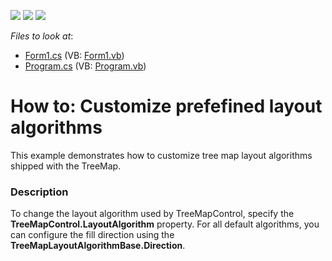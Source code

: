 <!-- default badges list -->
![](https://img.shields.io/endpoint?url=https://codecentral.devexpress.com/api/v1/VersionRange/128576374/16.1.4%2B)
[![](https://img.shields.io/badge/Open_in_DevExpress_Support_Center-FF7200?style=flat-square&logo=DevExpress&logoColor=white)](https://supportcenter.devexpress.com/ticket/details/T361431)
[![](https://img.shields.io/badge/📖_How_to_use_DevExpress_Examples-e9f6fc?style=flat-square)](https://docs.devexpress.com/GeneralInformation/403183)
<!-- default badges end -->
<!-- default file list -->
*Files to look at*:

* [Form1.cs](./CS/LayoutAlgorithmCustomization/Form1.cs) (VB: [Form1.vb](./VB/LayoutAlgorithmCustomization/Form1.vb))
* [Program.cs](./CS/LayoutAlgorithmCustomization/Program.cs) (VB: [Program.vb](./VB/LayoutAlgorithmCustomization/Program.vb))
<!-- default file list end -->
# How to: Customize prefefined layout algorithms


This example demonstrates how to customize tree map layout algorithms shipped with the TreeMap.


<h3>Description</h3>

To change the layout algorithm used by TreeMapControl, specify the <strong>TreeMapControl.LayoutAlgorithm</strong> property. For all default algorithms, you can configure the fill direction using the <strong>TreeMapLayoutAlgorithmBase.Direction</strong>.

<br/>


